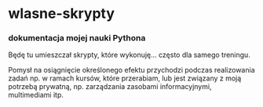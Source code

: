 # wlasne-skrypty 
### dokumentacja mojej nauki Pythona

Będę tu umieszczał skrypty, które wykonuję... często dla samego treningu.

Pomysł na osiągnięcie określonego efektu przychodzi podczas realizowania zadań np. w ramach kursów, które przerabiam, lub jest związany z moją potrzebą prywatną, np. zarządzania zasobami informacyjnymi, multimediami itp.
